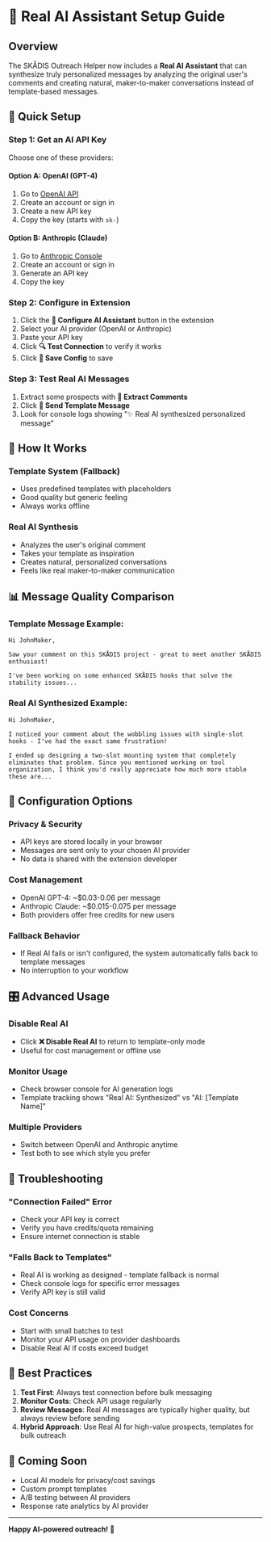 # 🤖 Real AI Assistant Setup Guide

## Overview

The SKÅDIS Outreach Helper now includes a **Real AI Assistant** that can synthesize truly personalized messages by analyzing the original user's comments and creating natural, maker-to-maker conversations instead of template-based messages.

## 🚀 Quick Setup

### Step 1: Get an AI API Key

Choose one of these providers:

#### Option A: OpenAI (GPT-4)
1. Go to [OpenAI API](https://platform.openai.com/api-keys)
2. Create an account or sign in
3. Create a new API key
4. Copy the key (starts with `sk-`)

#### Option B: Anthropic (Claude)
1. Go to [Anthropic Console](https://console.anthropic.com/)
2. Create an account or sign in  
3. Generate an API key
4. Copy the key

### Step 2: Configure in Extension

1. Click the **🤖 Configure AI Assistant** button in the extension
2. Select your AI provider (OpenAI or Anthropic)
3. Paste your API key
4. Click **🔍 Test Connection** to verify it works
5. Click **💾 Save Config** to save

### Step 3: Test Real AI Messages

1. Extract some prospects with **💬 Extract Comments**
2. Click **📧 Send Template Message**
3. Look for console logs showing "✨ Real AI synthesized personalized message"

## 🎯 How It Works

### Template System (Fallback)
- Uses predefined templates with placeholders
- Good quality but generic feeling
- Always works offline

### Real AI Synthesis
- Analyzes the user's original comment
- Takes your template as inspiration
- Creates natural, personalized conversations
- Feels like real maker-to-maker communication

## 📊 Message Quality Comparison

### Template Message Example:
```
Hi JohnMaker,

Saw your comment on this SKÅDIS project - great to meet another SKÅDIS enthusiast!

I've been working on some enhanced SKÅDIS hooks that solve the stability issues...
```

### Real AI Synthesized Example:
```
Hi JohnMaker,

I noticed your comment about the wobbling issues with single-slot hooks - I've had the exact same frustration! 

I ended up designing a two-slot mounting system that completely eliminates that problem. Since you mentioned working on tool organization, I think you'd really appreciate how much more stable these are...
```

## 🔧 Configuration Options

### Privacy & Security
- API keys are stored locally in your browser
- Messages are sent only to your chosen AI provider
- No data is shared with the extension developer

### Cost Management
- OpenAI GPT-4: ~$0.03-0.06 per message
- Anthropic Claude: ~$0.015-0.075 per message
- Both providers offer free credits for new users

### Fallback Behavior
- If Real AI fails or isn't configured, the system automatically falls back to template messages
- No interruption to your workflow

## 🎛️ Advanced Usage

### Disable Real AI
- Click **❌ Disable Real AI** to return to template-only mode
- Useful for cost management or offline use

### Monitor Usage
- Check browser console for AI generation logs
- Template tracking shows "Real AI: Synthesized" vs "AI: [Template Name]"

### Multiple Providers
- Switch between OpenAI and Anthropic anytime
- Test both to see which style you prefer

## 🚨 Troubleshooting

### "Connection Failed" Error
- Check your API key is correct
- Verify you have credits/quota remaining
- Ensure internet connection is stable

### "Falls Back to Templates"
- Real AI is working as designed - template fallback is normal
- Check console logs for specific error messages
- Verify API key is still valid

### Cost Concerns
- Start with small batches to test
- Monitor your API usage on provider dashboards
- Disable Real AI if costs exceed budget

## 🎯 Best Practices

1. **Test First**: Always test connection before bulk messaging
2. **Monitor Costs**: Check API usage regularly
3. **Review Messages**: Real AI messages are typically higher quality, but always review before sending
4. **Hybrid Approach**: Use Real AI for high-value prospects, templates for bulk outreach

## 🔮 Coming Soon

- Local AI models for privacy/cost savings
- Custom prompt templates
- A/B testing between AI providers
- Response rate analytics by AI provider

---

**Happy AI-powered outreach! 🚀**
